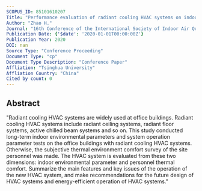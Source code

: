 ```yaml
---
SCOPUS_ID: 85101610207
Title: "Performance evaluation of radiant cooling HVAC systems on indoor environmental parameters and staff thermal comfort"
Author: "Zhao H."
Journal: "16th Conference of the International Society of Indoor Air Quality and Climate: Creative and Smart Solutions for Better Built Environments, Indoor Air 2020"
Publication Date: {'$date': '2020-01-01T00:00:00Z'}
Publication Year: 2020
DOI: nan
Source Type: "Conference Proceeding"
Document Type: "cp"
Document Type Description: "Conference Paper"
Affliation: "Tsinghua University"
Affliation Country: "China"
Cited by count: 0
---
```


## Abstract
"Radiant cooling HVAC systems are widely used at office buildings. Radiant cooling HVAC systems include radiant ceiling systems, radiant floor systems, active chilled beam systems and so on. This study conducted long-term indoor environmental parameters and system operation parameter tests on the office buildings with radiant cooling HVAC systems. Otherwise, the subjective thermal environment comfort survey of the site personnel was made. The HVAC system is evaluated from these two dimensions: indoor environmental parameter and personnel thermal comfort. Summarize the main features and key issues of the operation of the new HVAC system, and make recommendations for the future design of HVAC systems and energy-efficient operation of HVAC systems."
